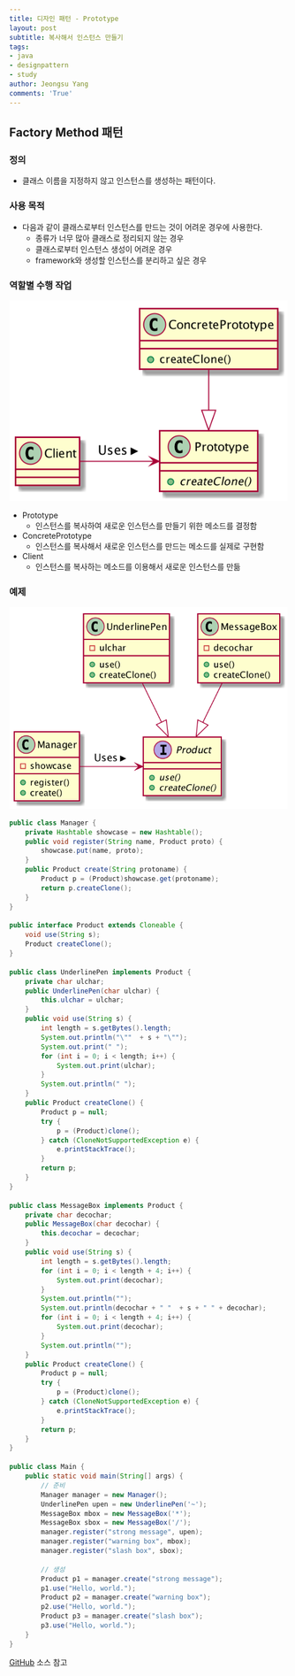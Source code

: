 ```yaml
---
title: 디자인 패턴 - Prototype
layout: post
subtitle: 복사해서 인스턴스 만들기
tags:
- java
- designpattern
- study
author: Jeongsu Yang
comments: 'True'
---
```


## Factory Method 패턴

### 정의

* 클래스 이름을 지정하지 않고 인스턴스를 생성하는 패턴이다.

### 사용 목적

* 다음과 같이 클래스로부터 인스턴스를 만드는 것이 어려운 경우에 사용한다.
  * 종류가 너무 많아 클래스로 정리되지 않는 경우
  * 클래스로부터 인스턴스 생성이 어려운 경우
  * framework와 생성할 인스턴스를 분리하고 싶은 경우

### 역할별 수행 작업

![Prototype](/assets/post/designpattern/Prototype.png)

* Prototype
  * 인스턴스를 복사하여 새로운 인스턴스를 만들기 위한 메소드를 결정함
* ConcretePrototype
  * 인스턴스를 복사해서 새로운 인스턴스를 만드는 메소드를 실제로 구현함
* Client
  * 인스턴스를 복사하는 메소드를 이용해서 새로운 인스턴스를 만듦

### 예제

![PrototypeExample](/assets/post/designpattern/PrototypeExample.png)

```java
public class Manager {
    private Hashtable showcase = new Hashtable();
    public void register(String name, Product proto) {
        showcase.put(name, proto);
    }
    public Product create(String protoname) {
        Product p = (Product)showcase.get(protoname);
        return p.createClone();
    }
}

public interface Product extends Cloneable {
    void use(String s);
    Product createClone();
}

public class UnderlinePen implements Product {
    private char ulchar;
    public UnderlinePen(char ulchar) {
        this.ulchar = ulchar;
    }
    public void use(String s) {
        int length = s.getBytes().length;
        System.out.println("\""  + s + "\"");
        System.out.print(" ");
        for (int i = 0; i < length; i++) {
            System.out.print(ulchar);
        }
        System.out.println(" ");
    }
    public Product createClone() {
        Product p = null;
        try {
            p = (Product)clone();
        } catch (CloneNotSupportedException e) {
            e.printStackTrace();
        }
        return p;
    }
}

public class MessageBox implements Product {
    private char decochar;
    public MessageBox(char decochar) {
        this.decochar = decochar;
    }
    public void use(String s) {
        int length = s.getBytes().length;
        for (int i = 0; i < length + 4; i++) {
            System.out.print(decochar);
        }
        System.out.println("");
        System.out.println(decochar + " "  + s + " " + decochar);
        for (int i = 0; i < length + 4; i++) {
            System.out.print(decochar);
        }
        System.out.println("");
    }
    public Product createClone() {
        Product p = null;
        try {
            p = (Product)clone();
        } catch (CloneNotSupportedException e) {
            e.printStackTrace();
        }
        return p;
    }
}

public class Main {
    public static void main(String[] args) {
        // 준비
        Manager manager = new Manager();
        UnderlinePen upen = new UnderlinePen('~');
        MessageBox mbox = new MessageBox('*');
        MessageBox sbox = new MessageBox('/');
        manager.register("strong message", upen);
        manager.register("warning box", mbox);
        manager.register("slash box", sbox);

        // 생성
        Product p1 = manager.create("strong message");
        p1.use("Hello, world.");
        Product p2 = manager.create("warning box");
        p2.use("Hello, world.");
        Product p3 = manager.create("slash box");
        p3.use("Hello, world.");
    }
}
```

[GitHub](https://github.com/jsyang-dev/study-designpattern/tree/master/src/me/study/pattern/prototype/example) 소스 참고
